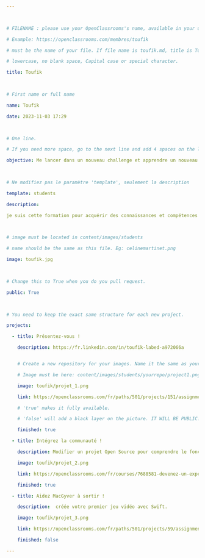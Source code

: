 ```yaml
---

 

# FILENAME : please use your OpenClassrooms's name, available in your url.

# Example: https://openclassrooms.com/membres/toufik

# must be the name of your file. If file name is toufik.md, title is Toufik.

# lowercase, no blank space, Capital case or special character.

title: Toufik

 

# First name or full name

name: Toufik

date: 2023-11-03 17:29

 

# One line.

# If you need more space, go to the next line and add 4 spaces on the left, as in 'description'.

objective: Me lancer dans un nouveau challenge et apprendre un nouveau métier.

 

# Ne modifiez pas le paramètre 'template', seulement la description

template: students

description:

je suis cette formation pour acquérir des connaissances et compétences de bases qui me permettront d'intégrer le monde des développeurs IOS.

 

# image must be located in content/images/students

# name should be the same as this file. Eg: celinemartinet.png

image: toufik.jpg

 

# Change this to True when you do you pull request.

public: True

 

# You need to keep the exact same structure for each new project.

projects:

  - title: Présentez-vous !

    description: https://fr.linkedin.com/in/toufik-labed-a972066a


    # Create a new repository for your images. Name it the same as your nickname and profile picture.

    # Image must be here: content/images/students/yourrepo/project1.png

    image: toufik/projet_1.png

    link: https://openclassrooms.com/fr/paths/501/projects/151/assignment

    # 'true' makes it fully available.

    # 'false' will add a black layer on the picture. IT WILL BE PUBLIC!

    finished: true

  - title: Intégrez la communauté !

    description: Modifier un projet Open Source pour comprendre le fonctionnement de Git, de Github et des pull requests. 

    image: toufik/projet_2.png

    link: https://openclassrooms.com/fr/courses/7688581-devenez-un-expert-de-git-et-github/7851522-contribuez-a-votre-premier-projet-open-source

    finished: true

  - title: Aidez MacGyver à sortir !

    description:  créée votre premier jeu vidéo avec Swift.

    image: toufik/projet_3.png

    link: https://openclassrooms.com/fr/paths/501/projects/59/assignment

    finished: false

---
```

